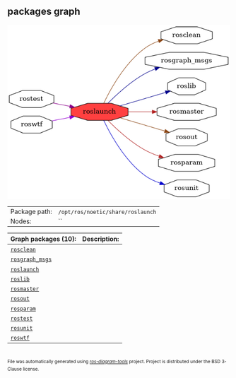 <!--
File was automatically generated using 'ros-diagram-tools' project.
Project is distributed under the BSD 3-Clause license.
-->

## packages graph

[![roslaunch](roslaunch.png "roslaunch")](roslaunch.png)

|     |     |
| --- | --- |
| Package path: | `/opt/ros/noetic/share/roslaunch` |
| Nodes: | `` |


| Graph packages (10): | Description: |
| -------------------- | ------------ |
| [`rosclean`](rosclean.md) |  |
| [`rosgraph_msgs`](rosgraph_msgs.md) |  |
| [`roslaunch`](roslaunch.md) |  |
| [`roslib`](roslib.md) |  |
| [`rosmaster`](rosmaster.md) |  |
| [`rosout`](rosout.md) |  |
| [`rosparam`](rosparam.md) |  |
| [`rostest`](rostest.md) |  |
| [`rosunit`](rosunit.md) |  |
| [`roswtf`](roswtf.md) |  |


</br>
<font size="1">
File was automatically generated using <a href="https://github.com/anetczuk/ros-diagram-tools"><i>ros-diagram-tools</i></a> project.
Project is distributed under the BSD 3-Clause license.
</font>
